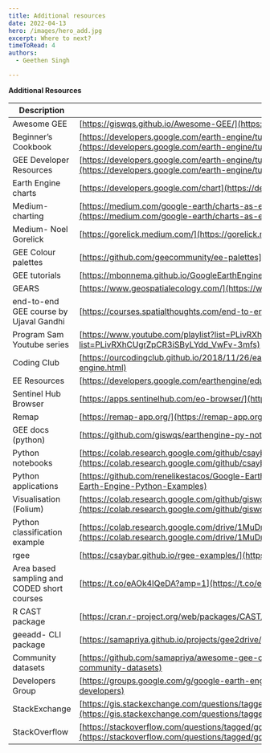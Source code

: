 ```yaml
---
title: Additional resources
date: 2022-04-13
hero: /images/hero_add.jpg
excerpt: Where to next?
timeToRead: 4
authors:
  - Geethen Singh

---
```

**Additional Resources**  

| Description         | Link                                                                                                                                                                   |
|---------------------|------------------------------------------------------------------------------------------------------------------------------------------------------------------------|
| Awesome GEE         | [https://giswqs.github.io/Awesome-GEE/](https://giswqs.github.io/Awesome-GEE/)                                                                                         |
| Beginner’s Cookbook | [https://developers.google.com/earth-engine/tutorials/community/beginners-cookbook](https://developers.google.com/earth-engine/tutorials/community/beginners-cookbook) |
GEE Developer Resources          |  [https://developers.google.com/earth-engine/tutorials/community/developer-resources](https://developers.google.com/earth-engine/tutorials/community/developer-resources)    | 
|Earth Engine charts|[https://developers.google.com/chart](https://developers.google.com/chart)|
|Medium- charting|[https://medium.com/google-earth/charts-as-easy-as-what-where-print-f36b3f9bce89](https://medium.com/google-earth/charts-as-easy-as-what-where-print-f36b3f9bce89)|
Medium- Noel Gorelick|[https://gorelick.medium.com/](https://gorelick.medium.com/)|
GEE Colour palettes|[https://github.com/geecommunity/ee-palettes](https://github.com/geecommunity/ee-palettes)|
|GEE tutorials|[https://mbonnema.github.io/GoogleEarthEngine/](https://mbonnema.github.io/GoogleEarthEngine/)|
|GEARS|[https://www.geospatialecology.com/](https://www.geospatialecology.com/)|
|end-to-end GEE course by Ujaval Gandhi|[https://courses.spatialthoughts.com/end-to-end-gee.html](https://courses.spatialthoughts.com/end-to-end-gee.html)|
|Program Sam Youtube series|[https://www.youtube.com/playlist?list=PLivRXhCUgrZpCR3iSByLYdd\_VwFv-3mfs](https://www.youtube.com/playlist?list=PLivRXhCUgrZpCR3iSByLYdd_VwFv-3mfs)
|Coding Club|[https://ourcodingclub.github.io/2018/11/26/earth-engine.html](https://ourcodingclub.github.io/2018/11/26/earth-engine.html)|
|EE Resources|[https://developers.google.com/earthengine/edu](https://developers.google.com/earthengine/edu)|
|Sentinel Hub Browser|[https://apps.sentinelhub.com/eo-browser/](https://apps.sentinelhub.com/eo-browser/)|
|Remap|[https://remap-app.org/](https://remap-app.org/)|
|GEE docs (python)|[https://github.com/giswqs/earthengine-py-notebooks](https://github.com/giswqs/earthengine-py-notebooks)|
|Python notebooks|[https://colab.research.google.com/github/csaybar/EEwPython/blob/master/index.ipynb#scrollTo=Fg8FC2mdfrtc](https://colab.research.google.com/github/csaybar/EEwPython/blob/master/index.ipynb#scrollTo=Fg8FC2mdfrtc)|
|Python applications|[https://github.com/renelikestacos/Google-Earth-Engine-Python-Examples](https://github.com/renelikestacos/Google-Earth-Engine-Python-Examples)|
|Visualisation (Folium)|[https://colab.research.google.com/github/giswqs/qgisearthengineexamples/blob/master/Folium/eeapifoliumsetup.ipynb](https://colab.research.google.com/github/giswqs/qgisearthengineexamples/blob/master/Folium/eeapifoliumsetup.ipynb)|
|Python classification example|[https://colab.research.google.com/drive/1MuDrveupzsS71LyGihXw\_b1P3D5Iwmvu](https://colab.research.google.com/drive/1MuDrveupzsS71LyGihXw_b1P3D5Iwmvu)|
|rgee|[https://csaybar.github.io/rgee-examples/](https://csaybar.github.io/rgee-examples/)|
|Area based sampling and CODED short courses|[https://t.co/eAOk4IQeDA?amp=1](https://t.co/eAOk4IQeDA?amp=1)|
|R CAST package|[https://cran.r-project.org/web/packages/CAST/index.html](https://cran.r-project.org/web/packages/CAST/index.html)|
|geeadd- CLI package|[https://samapriya.github.io/projects/gee2drive/](https://samapriya.github.io/projects/gee2drive/)|
|Community datasets|[https://github.com/samapriya/awesome-gee-community-datasets](https://github.com/samapriya/awesome-gee-community-datasets)|
|Developers Group|[https://groups.google.com/g/google-earth-engine-developers](https://groups.google.com/g/google-earth-engine-developers)|
|StackExchange|[https://gis.stackexchange.com/questions/tagged/google-earth-engine](https://gis.stackexchange.com/questions/tagged/google-earth-engine)|
|StackOverflow|[https://stackoverflow.com/questions/tagged/google-earth-engine](https://stackoverflow.com/questions/tagged/google-earth-engine)|